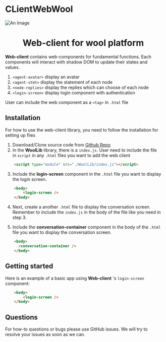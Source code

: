 # CLientWebWool
![An Image](https://www.woolplatform.eu/img/wool-logo.png)

<h1 align="center">Web-client for wool platform</h1>

**Web-client** contains web-components for fundamental functions. Each components will interact with shadow DOM to update their states and values.

1. `<agent-avatar>` display an avatar
2. `<agent-stmt>` display the statement of each node
3. `<node-replies>` display the replies which can choose of each node
4. `<login-screen>` display login component with authentication

User can include the web component as a `<tag>` in `.html` file

## Installation

For how to use the web-client library, you need to follow the installation for setting up files

1. Download/Clone source code from [Github Repo](https://github.com/ramen-IceBear/CLientWebWool)
2. In the **WoolLib** library, there is a `index.js`. User need to include the file in `script` in any `.html` files you want to add the web client

```html
    <script type="module" src="./WoolLib/index.js"></script>
```

3. Include the **login-screen** component in the `.html` file you want to display the login screen.

```html
    <body>
        <login-screen />
    </body>
```

4. Next, create a another `.html` file to display the conversation screen.  Remember to include the `index.js` in the body of the file like you need in step 3.

5.  Include the **conversation-container** component in the body of the `.html` file you want to display the conversation screen.

```html
    <body>
      <conversation-container />
    </body>
```

## Getting started

Here is an example of a basic app using **Web-client** 's `login-screen` component:

```html
    <body>
        <login-screen />
    </body>
```

## Questions

For how-to questions or bugs please use GitHub issues. We will try to resolve your issues as soon as we can.
